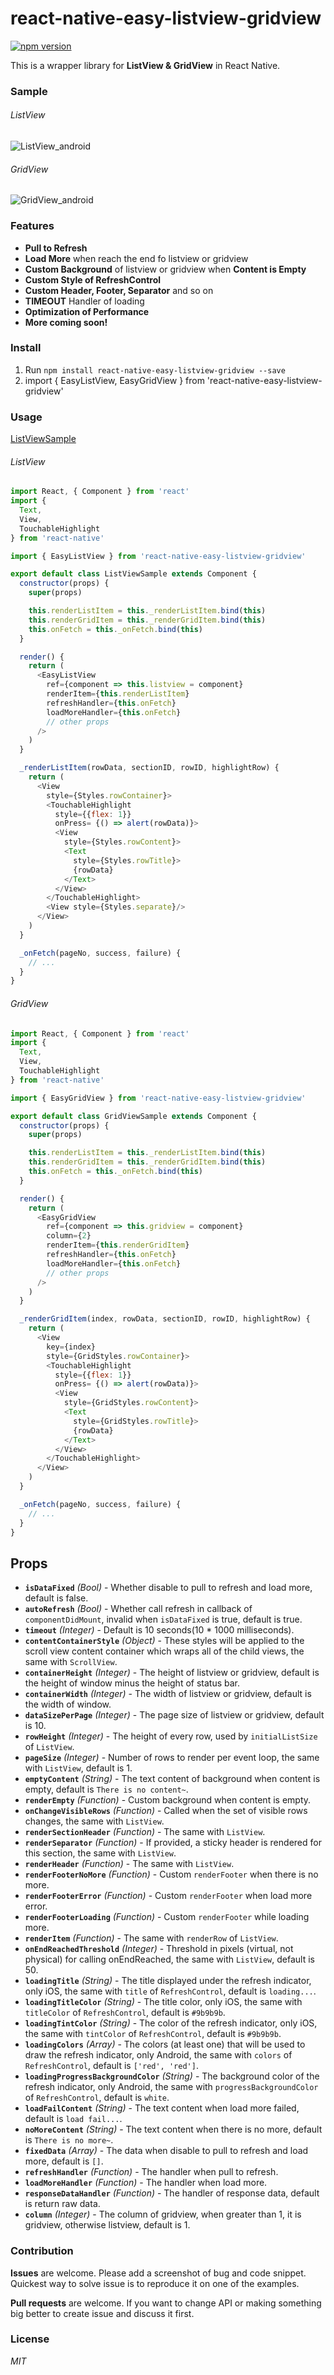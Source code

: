 # react-native-easy-listview-gridview

[![npm version](https://badge.fury.io/js/react-native-easy-listview-gridview.svg)](https://badge.fury.io/js/react-native-easy-listview-gridview)

This is a wrapper library for **ListView & GridView** in React Native. 

### Sample

###### ListView

![ListView_android](art/ListView_android.gif)

###### GridView

![GridView_android](art/GridView_android.gif)

### Features

- **Pull to Refresh**
- **Load More** when reach the end fo listview or gridview
- **Custom Background** of listview or gridview when **Content is Empty**
- **Custom Style of RefreshControl**
- **Custom Header, Footer, Separator** and so on
- **TIMEOUT** Handler of loading
- **Optimization of Performance**
- **More coming soon!**

### Install

1. Run `npm install react-native-easy-listview-gridview --save`
2. import { EasyListView, EasyGridView } from 'react-native-easy-listview-gridview'

### Usage

[ListViewSample](https://github.com/danke77/react-native-easy-listview-gridview/blob/master/sample/js/ListViewSample.js)

###### ListView

``` javascript
import React, { Component } from 'react'
import {
  Text,
  View,
  TouchableHighlight
} from 'react-native'

import { EasyListView } from 'react-native-easy-listview-gridview'

export default class ListViewSample extends Component {
  constructor(props) {
    super(props)

    this.renderListItem = this._renderListItem.bind(this)
    this.renderGridItem = this._renderGridItem.bind(this)
    this.onFetch = this._onFetch.bind(this)
  }

  render() {
    return (
      <EasyListView
        ref={component => this.listview = component}
        renderItem={this.renderListItem}
        refreshHandler={this.onFetch}
        loadMoreHandler={this.onFetch}
        // other props
      />
    )
  }

  _renderListItem(rowData, sectionID, rowID, highlightRow) {
    return (
      <View
        style={Styles.rowContainer}>
        <TouchableHighlight
          style={{flex: 1}}
          onPress= {() => alert(rowData)}>
          <View
            style={Styles.rowContent}>
            <Text
              style={Styles.rowTitle}>
              {rowData}
            </Text>
          </View>
        </TouchableHighlight>
        <View style={Styles.separate}/>
      </View>
    )
  }

  _onFetch(pageNo, success, failure) {
    // ...
  }
}
```

###### GridView

``` javascript
import React, { Component } from 'react'
import {
  Text,
  View,
  TouchableHighlight
} from 'react-native'

import { EasyGridView } from 'react-native-easy-listview-gridview'

export default class GridViewSample extends Component {
  constructor(props) {
    super(props)

    this.renderListItem = this._renderListItem.bind(this)
    this.renderGridItem = this._renderGridItem.bind(this)
    this.onFetch = this._onFetch.bind(this)
  }

  render() {
    return (
      <EasyGridView
        ref={component => this.gridview = component}
        column={2}
        renderItem={this.renderGridItem}
        refreshHandler={this.onFetch}
        loadMoreHandler={this.onFetch}
        // other props
      />
    )
  }

  _renderGridItem(index, rowData, sectionID, rowID, highlightRow) {
    return (
      <View
        key={index}
        style={GridStyles.rowContainer}>
        <TouchableHighlight
          style={{flex: 1}}
          onPress= {() => alert(rowData)}>
          <View
            style={GridStyles.rowContent}>
            <Text
              style={GridStyles.rowTitle}>
              {rowData}
            </Text>
          </View>
        </TouchableHighlight>
      </View>
    )
  }

  _onFetch(pageNo, success, failure) {
    // ...
  }
}
```

## Props

- **`isDataFixed`** _(Bool)_ - Whether disable to pull to refresh and load more, default is false.
- **`autoRefresh`** _(Bool)_ - Whether call refresh in callback of `componentDidMount`, invalid when `isDataFixed` is true, default is true.
- **`timeout`** _(Integer)_ - Default is 10 seconds(10 * 1000 milliseconds).
- **`contentContainerStyle`** _(Object)_ - These styles will be applied to the scroll view content container which wraps all of the child views, the same with `ScrollView`.
- **`containerHeight`** _(Integer)_ - The height of listview or gridview, default is the height of window minus the height of status bar.
- **`containerWidth`** _(Integer)_ - The width of listview or gridview, default is the width of window.
- **`dataSizePerPage`** _(Integer)_ - The page size of listview or gridview, default is 10.
- **`rowHeight`** _(Integer)_ - The height of every row, used by `initialListSize` of `ListView`.
- **`pageSize`** _(Integer)_ - Number of rows to render per event loop, the same with `ListView`, default is 1.
- **`emptyContent`** _(String)_ - The text content of background when content is empty, default is `There is no content~`.
- **`renderEmpty`** _(Function)_ - Custom background when content is empty.
- **`onChangeVisibleRows`** _(Function)_ - Called when the set of visible rows changes, the same with `ListView`.
- **`renderSectionHeader`** _(Function)_ - The same with `ListView`.
- **`renderSeparator`** _(Function)_ - If provided, a sticky header is rendered for this section, the same with `ListView`.
- **`renderHeader`** _(Function)_ - The same with `ListView`.
- **`renderFooterNoMore`** _(Function)_ - Custom `renderFooter` when there is no more.
- **`renderFooterError`** _(Function)_ - Custom `renderFooter` when load more error.
- **`renderFooterLoading`** _(Function)_ - Custom `renderFooter` while loading more.
- **`renderItem`** _(Function)_ - The same with `renderRow` of `ListView`.
- **`onEndReachedThreshold`** _(Integer)_ - Threshold in pixels (virtual, not physical) for calling onEndReached, the same with `ListView`, default is 50.
- **`loadingTitle`** _(String)_ - The title displayed under the refresh indicator, only iOS, the same with `title` of `RefreshControl`, default is `loading...`.
- **`loadingTitleColor`** _(String)_ - The title color, only iOS, the same with `titleColor` of `RefreshControl`, default is `#9b9b9b`.
- **`loadingTintColor`** _(String)_ - The color of the refresh indicator, only iOS, the same with `tintColor` of `RefreshControl`, default is `#9b9b9b`.
- **`loadingColors`** _(Array)_ - The colors (at least one) that will be used to draw the refresh indicator, only Android, the same with `colors` of `RefreshControl`, default is `['red', 'red']`.
- **`loadingProgressBackgroundColor`** _(String)_ - The background color of the refresh indicator, only Android, the same with `progressBackgroundColor` of `RefreshControl`, default is `white`.
- **`loadFailContent`** _(String)_ - The text content when load more failed, default is `load fail...`.
- **`noMoreContent`** _(String)_ - The text content when there is no more, default is `There is no more~`.
- **`fixedData`** _(Array)_ - The data when disable to pull to refresh and load more, default is `[]`.
- **`refreshHandler`** _(Function)_ - The handler when pull to refresh.
- **`loadMoreHandler`** _(Function)_ - The handler when load more.
- **`responseDataHandler`** _(Function)_ - The handler of response data, default is return raw data.
- **`column`** _(Integer)_ - The column of gridview, when greater than 1, it is gridview, otherwise listview, default is 1.

### Contribution

**Issues** are welcome. Please add a screenshot of bug and code snippet. Quickest way to solve issue is to reproduce it on one of the examples.

**Pull requests** are welcome. If you want to change API or making something big better to create issue and discuss it first.

### License

_MIT_